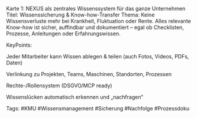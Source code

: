 Karte 1: NEXUS als zentrales Wissenssystem für das ganze Unternehmen
Titel: Wissenssicherung & Know-how-Transfer
Thema: Keine Wissensverluste mehr bei Krankheit, Fluktuation oder Rente. Alles relevante Know-how ist sicher, auffindbar und dokumentiert – egal ob Checklisten, Prozesse, Anleitungen oder Erfahrungswissen.

KeyPoints:

Jeder Mitarbeiter kann Wissen ablegen & teilen (auch Fotos, Videos, PDFs, Daten)

Verlinkung zu Projekten, Teams, Maschinen, Standorten, Prozessen

Rechte-/Rollensystem (DSGVO/MCP ready)

Wissenslücken automatisch erkennen und „nachfragen“

Tags: #KMU #Wissensmanagement #Sicherung #Nachfolge #Prozessdoku